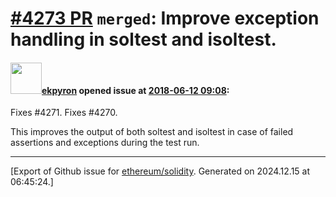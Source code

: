 # [\#4273 PR](https://github.com/ethereum/solidity/pull/4273) `merged`: Improve exception handling in soltest and isoltest.

#### <img src="https://avatars.githubusercontent.com/u/1347491?v=4" width="50">[ekpyron](https://github.com/ekpyron) opened issue at [2018-06-12 09:08](https://github.com/ethereum/solidity/pull/4273):

Fixes #4271. Fixes #4270.

This improves the output of both soltest and isoltest in case of failed assertions and exceptions during the test run.




-------------------------------------------------------------------------------



[Export of Github issue for [ethereum/solidity](https://github.com/ethereum/solidity). Generated on 2024.12.15 at 06:45:24.]
